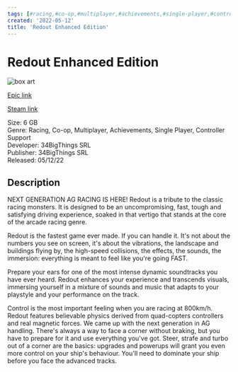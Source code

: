 ```yaml
---
tags: [#racing,#co-op,#multiplayer,#achievements,#single-player,#controller-support,#epic,#game,#owned,#pc]
created: '2022-05-12'
title: 'Redout Enhanced Edition'
---
```

# Redout Enhanced Edition

![box art](https://cdn1.epicgames.com/offer/93ea0d593cb04e62afb0741bbf894173/EGS_RedoutEnhancedEdition_34BigThingssrl_S1_2560x1440-23ab955c6537efdd53e1f407609f9036?h=270&amp;resize=1&amp;w=480)

[Epic link](https://store.epicgames.com/en-US/p/redout-enhanced-edition)

[Steam link](https://store.steampowered.com/app/517710/Redout_Enhanced_Edition)

Size: 6 GB  
Genre: Racing, Co-op, Multiplayer, Achievements, Single Player, Controller Support  
Developer: 34BigThings SRL  
Publisher: 34BigThings SRL  
Released: 05/12/22  

## Description

NEXT GENERATION AG RACING IS HERE! Redout is a tribute to the classic racing monsters. It is designed to be an uncompromising, fast, tough and satisfying driving experience, soaked in that vertigo that stands at the core of the arcade racing genre.

Redout is the fastest game ever made. If you can handle it. It's not about the numbers you see on screen, it's about the vibrations, the landscape and buildings flying by, the high-speed collisions, the effects, the sounds, the immersion: everything is meant to feel like you're going FAST.

Prepare your ears for one of the most intense dynamic soundtracks you have ever heard. Redout enhances your experience and transcends visuals, immersing yourself in a mixture of sounds and music that adapts to your playstyle and your performance on the track.

Control is the most important feeling when you are racing at 800km/h. Redout features believable physics derived from quad-copters controllers and real magnetic forces. We came up with the next generation in AG handling. There's always a way to face a corner without braking, but you have to prepare for it and use everything you've got. Steer, strafe and turbo out of a corner are the basics: upgrades and powerups will grant you even more control on your ship's behaviour. You'll need to dominate your ship before you face the advanced tracks.
